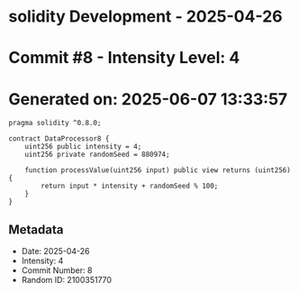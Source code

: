﻿# solidity Development - 2025-04-26
# Commit #8 - Intensity Level: 4
# Generated on: 2025-06-07 13:33:57
```solidity
pragma solidity ^0.8.0;

contract DataProcessor8 {
    uint256 public intensity = 4;
    uint256 private randomSeed = 880974;

    function processValue(uint256 input) public view returns (uint256) {
        return input * intensity + randomSeed % 100;
    }
}
```
## Metadata
- Date: 2025-04-26
- Intensity: 4
- Commit Number: 8
- Random ID: 2100351770

